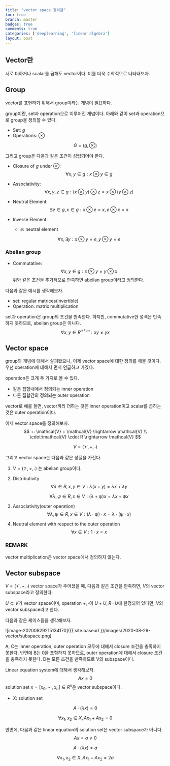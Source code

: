 ```yaml
---
title: "vector space 정리글"
toc: true
branch: master
badges: true
comments: true
categories: ['deeplearning', 'linear algebra']
layout: post
---
```




## Vector란

서로 더하거나 scalar를 곱해도 vector이다. 이를 더욱 수학적으로 나타내보자.

## Group

vector를 표현하기 위해서 group이라는 개념이 필요하다.

group이란, set과 operation으로 이루어진 개념이다. 아래와 같이 set과 operation으로 group을 정의할 수 있다.

- Set: $g$
- Operations: $\otimes$

$$
G = (g, \otimes)
$$

그리고 group은 다음과 같은 조건이 성립되어야 한다.

- Closure of $g$ under $\otimes$:
  $$
  \forall x, y \in g: x \otimes y \in g
  $$

- Associativity:
  $$
  \forall x, y, z \in g: (x \otimes y) \otimes z = x \otimes (y \otimes z)
  $$
  

- Neutral Element:
  $$
  \exists e \in g, x \in g: x \otimes e = x, e \otimes x = x
  $$

- Inverse Element:

  - $e$: neutral element

  $$
  \forall x, \exists y: x \otimes y = e, y \otimes y = e
  $$

### Abelian group

- Commutative:
  $$
  \forall x, y \in g: x \otimes y = y \otimes x
  $$
  위와 같은 조건을 추가적으로 만족하면 abelian group이라고 정의한다.

다음과 같은 예시를 생각해보자.

- set: regular matrices(invertible)
- Operation: matrix multiplication

set과 operation은 group의 조건을 만족한다. 하지만, commutative한 성격은 만족하지 못하므로, abelian group은 아니다.
$$
\forall x,y \in R^{n * m} : xy \neq yx
$$


## Vector space

group의 개념에 대해서 살펴봤으니, 이제 vector space에 대한 정의를 해볼 것이다. 우선 operation에 대해서 먼저 언급하고 가겠다.

operation은 크게 두 가지로 볼 수 있다.

- 같은 집합내에서 정의되는 inner operation
- 다른 집합간의 정의되는 outer operation

vector로 예를 들면, vector끼리 더하는 것은 inner operation이고 scalar를 곱하는 것은 outer operation이다.

이제 vector space를 정의해보자.
$$
+: \mathcal{V} + \mathcal{V} \rightarrow \mathcal{V} \\
\cdot:\mathcal{V} \cdot R \rightarrow \mathcal{V}
$$

$$
V = (\mathcal{V}, +, \cdot )
$$

그리고 vector space는 다음과 같은 성질을 가진다.

1. $V = (\mathcal{V}, +, \cdot )$ 는 abelian group이다.

2. Distributivity
   $$
   \forall \lambda \in R, x, y \in V: \lambda (x + y) = \lambda x + \lambda y
   $$

   $$
   \forall \lambda, \psi \in R, x \in V: (\lambda + \psi) x = \lambda x + \psi x
   $$

   

3. Associativity(outer operation)
   $$
   \forall \lambda, \psi \in R, x \in V: (\lambda \cdot \psi) \cdot x = \lambda \cdot (\psi \cdot x) 
   $$
   

4. Neutral element with respect to the outer operation
   $$
   \forall x \in V: 1 \cdot x = x
   $$



### REMARK

vector multiplication은  vector space에서 정의하지 않는다.



## Vector subspace

$V = (\mathcal{V}, +, \cdot )$ vector space가 주어졌을 때, 다음과 같은 조건을 만족하면, $V$의 vector subspace라고 정의한다.

$U \subset V$가 vector space이며, operation $+, \cdot$이 $U + U, R \cdot U$에 한정되어 있다면,  $V$의 vector subspace라고 한다.

다음과 같은 케이스들을 생각해보자.

![image-20200829215134170]({{ site.baseurl }}/images/2020-08-29-vector/subspace.png)

 A, C는 inner operation, outer operation 모두에 대해서 closure 조건을 충족하지 못한다. 반면에 B는 0을 포함하지 못하므로, outer operation에 대해서 closure 조건을 충족하지 못한다. D는 모든 조건을 만족하므로 V의 subspace이다.

Linear equation system에 대해서 생각해보자.
$$
Ax = 0
$$
solution set $x = [x_0, \cdots, x_n] \in R^n$은 vector subspace이다. 

- $X$: solution set

$$
A \cdot (\lambda x ) = 0
$$

$$
\forall x_1, x_2 \in X, Ax_1 + Ax_2 = 0
$$



반면에, 다음과 같은 linear equation의 solution set은 vector subspace가 아니다.
$$
Ax = a \neq 0
$$

$$
A\cdot (\lambda x) \neq a
$$

$$
\forall x_1, x_2 \in X, Ax_1 + Ax_2 = 2a
$$








